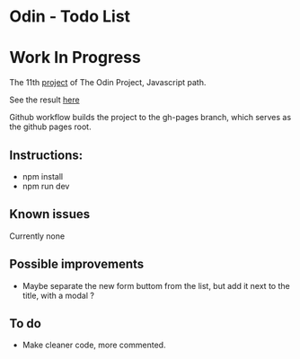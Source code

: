 # Odin - Todo List

# Work In Progress

The 11th [project](https://www.theodinproject.com/lessons/node-path-javascript-todo-list) of The Odin Project, Javascript path.

See the result [here](https://pinsonjulien.github.io/odin-todo-list/)

Github workflow builds the project to the gh-pages branch, which serves as the github pages root.

## Instructions:
- npm install
- npm run dev

## Known issues
Currently none

## Possible improvements
- Maybe separate the new form buttom from the list, but add it next to the title, with a modal ?

## To do
- Make cleaner code, more commented.